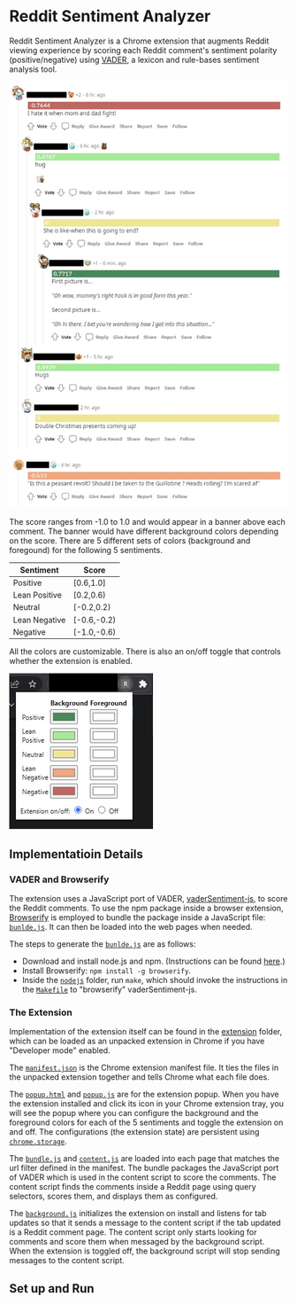 # Reddit Sentiment Analyzer

Reddit Sentiment Analyzer is a Chrome extension that augments Reddit viewing experience by
scoring each Reddit comment's sentiment polarity (positive/negative)
using [VADER](https://github.com/cjhutto/vaderSentiment),
a lexicon and rule-bases sentiment analysis tool.

![screenshot](./images/screenshot.jpg)

The score ranges from -1.0 to 1.0 and would appear in a banner above each comment.
The banner would have different background colors depending on the score.
There are 5 different sets of colors (background and foregound) for the following 5 sentiments.

| Sentiment     | Score        |
| ------------- | ------------ |
| Positive      | \[0.6,1.0\]  |
| Lean Positive | \[0.2,0.6)   |
| Neutral       | \[-0.2,0.2)  |
| Lean Negative | \[-0.6,-0.2) |
| Negative      | \[-1.0,-0.6) |

All the colors are customizable.
There is also an on/off toggle that controls whether the extension is enabled.

![popup](./images/popup.jpg)

## Implementatioin Details

### VADER and Browserify

The extension uses a JavaScript port of VADER, [vaderSentiment-js](https://github.com/vaderSentiment/vaderSentiment-js),
to score the Reddit comments.
To use the npm package inside a browser extension, [Browserify](https://browserify.org/)
is employed to bundle the package inside a JavaScript file: [`bunlde.js`](./extension/bundle.js).
It can then be loaded into the web pages when needed.

The steps to generate the [`bunlde.js`](./extension/bundle.js) are as follows:
- Download and install node.js and npm. (Instructions can be found [here](https://docs.npmjs.com/downloading-and-installing-node-js-and-npm).)
- Install Browserify: `npm install -g browserify`.
- Inside the [`nodejs`](./nodejs) folder, run `make`,
  which should invoke the instructions in the [`Makefile`](./nodejs/Makefile) to "browserify" vaderSentiment-js.

### The Extension

Implementation of the extension itself can be found in the [extension](./extension) folder,
which can be loaded as an unpacked extension in Chrome if you have "Developer mode" enabled.

The [`manifest.json`](./extension/manifest.json) is the Chrome extension manifest file.
It ties the files in the unpacked extension together and tells Chrome what each file does.

The [`popup.html`](./extension/popup.html) and [`popup.js`](./extension/popup.js) are for the extension popup.
When you have the extension installed and click its icon in your Chrome extension tray,
you will see the popup where you can configure the background and the foreground colors for each of the 5 sentiments
and toggle the extension on and off.
The configurations (the extension state) are persistent using [`chrome.storage`](https://developer.chrome.com/docs/extensions/reference/storage/).

The [`bundle.js`](./extension/bundle.js) and [`content.js`](./extension/content.js) are loaded into each
page that matches the url filter defined in the manifest.
The bundle packages the JavaScript port of VADER which is used in the content script to score the comments.
The content script finds the comments inside a Reddit page using query selectors,
scores them, and displays them as configured.

The [`background.js`](./extension/background.js) initializes the extension on install and listens
for tab updates so that it sends a message to the content script if the tab updated is a Reddit comment page.
The content script only starts looking for comments and score them when messaged by the background script.
When the extension is toggled off, the background script will stop sending messages to the content script.

## Set up and Run
